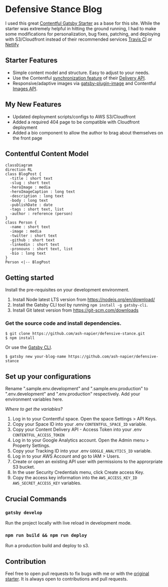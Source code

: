 # Defensive Stance Blog

I used this great [Contentful Gatsby Starter](https://github.com/contentful-userland/gatsby-contentful-starter) as a base for this site. While the starter was extremely helpful in hitting the ground running, I had to make some modifications for personalization, bug fixes, patching, and deploying with S3/Cloudfront instead of their recommended services [Travis CI](https://travis-ci.org/) or [Netlify](https://www.netlify.com/)

## Starter Features

- Simple content model and structure. Easy to adjust to your needs.
- Use the Contentful [synchronization feature](https://www.contentful.com/developers/docs/references/content-delivery-api/#/reference/synchronization) of their [Delivery API](https://www.contentful.com/developers/docs/references/content-delivery-api/).
- Responsive/adaptive images via [gatsby-plugin-image](https://www.gatsbyjs.org/packages/gatsby-plugin-image/) and Contentful [Images API](https://www.contentful.com/developers/docs/references/content-delivery-api/#/reference/synchronization/initial-synchronization-of-entries-of-a-specific-content-type).

## My New Features

- Updated deployment scripts/configs to AWS S3/Cloudfront
- Added a required 404 page to be compatible with Cloudfront deployment
- Added a bio component to allow the author to brag about themselves on the front page

## Contentful Content Model
```mermaid
classDiagram
direction RL
class BlogPost {
  -title : short text
  -slug : short text
  -heroImage : media
  -heroImageCaption : long text
  -description : long text
  -body : long text
  -publishDate : date
  -tags : short text, list
  -author : reference (person)
}
class Person {
  -name : short text
  -image : media
  -twitter : short text
  -github : short text
  -linkedin : short text
  -pronouns : short text, list
  -bio : long text
}
Person <|-- BlogPost
```

## Getting started
Install the pre-requisites on your development environment.
1. Install Node latest LTS version from https://nodejs.org/en/download/
2. Install the Gatsby CLI tool by running `npm install -g gatsby-cli`.
3. Install Git latest version from https://git-scm.com/downloads

### Get the source code and install dependencies.

```
$ git clone https://github.com/ash-napier/defensive-stance.git
$ npm install
```

Or use the [Gatsby CLI](https://www.npmjs.com/package/gatsby-cli).

```
$ gatsby new your-blog-name https://github.com/ash-napier/defensive-stance
```

## Set up your configurations
Rename ".sample.env.development" and ".sample.env.production" to ".env.development" and ".env.production" respectively. Add your environment variables here.

_Where to get the variables?_
1. Log in to your Contentful space. Open the space Settings > API Keys.
2. Copy your Space ID into your .env `CONTENTFUL_SPACE_ID` variable.
3. Copy your Content Delivery API - Access Token into your .env `CONTENTFUL_ACCESS_TOKEN`
4. Log in to your Google Analytics account. Open the Admin menu > Property Settings.
5. Copy your Tracking ID into your .env `GOOGLE_ANALYTICS_ID` variable.
6. Log in to your AWS Account and go to IAM > Users.
7. Create or open an existing API user with permissions to the approrpriate S3 bucket.
8. In the user Security Credentials menu, click Create access Key.
9. Copy the access key information into the `AWS_ACCESS_KEY_ID` `AWS_SECRET_ACCESS_KEY` variables.

## Crucial Commands

### `gatsby develop`

Run the project locally with live reload in development mode.

### `npm run build && npm run deploy`

Run a production build and deploy to s3.

## Contribution

Feel free to open pull requests to fix bugs with me or with the [original starter](https://github.com/contentful-userland/gatsby-contentful-starter). It is always open to contributions and pull requests.
